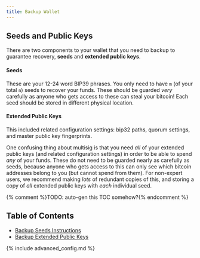 ```yaml
---
title: Backup Wallet
---
```


## Seeds and Public Keys
There are two components to your wallet that you need to backup to guarantee recovery, **seeds** and **extended public keys**.

#### Seeds
These are your 12-24 word BIP39 phrases.
You only need to have `m` (of your total `n`) seeds to recover your funds.
These should be guarded *very* carefully as anyone who gets access to these can steal your bitcoin!
Each seed should be stored in different physical location.


#### Extended Public Keys
This included related configuration settings: bip32 paths, quorum settings, and master public key fingerprints.

One confusing thing about multisig is that you need *all* of your extended public keys (and related configuration settings) in order to be able to spend *any* of your funds.
These do not need to be guarded nearly as carefully as seeds, because anyone who gets access to this can only see which bitcoin addresses belong to you (but cannot spend from them).
For non-expert users, we recommend making *lots* of redundant copies of this, and storing a copy of *all* extended public keys with *each* individual seed.

{% comment %}TODO: auto-gen this TOC somehow?{% endcomment %}
## Table of Contents
* [Backup Seeds Instructions](/backup-wallet/seeds)
* [Backup Extended Public Keys](/backup-wallet/public-keys)

{% include advanced_config.md %}
